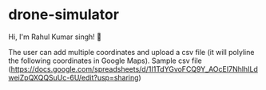 # drone-simulator

Hi, I'm Rahul Kumar singh! 👋

The user can add multiple coordinates and upload a csv file (it will polyline the following coordinates in Google Maps).
Sample csv file (https://docs.google.com/spreadsheets/d/1I1TdYGvoFCQ9Y_AOcEI7NhlhILdweiZpQXQQSuUc-6U/edit?usp=sharing) 
